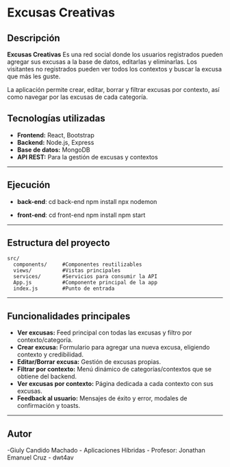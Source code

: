 # Excusas Creativas

## Descripción

**Excusas Creativas** Es una red social donde los usuarios registrados pueden agregar sus excusas a la base de datos, editarlas y eliminarlas. Los visitantes no registrados pueden ver todos los contextos y buscar la excusa que más les guste. 

La aplicación permite crear, editar, borrar y filtrar excusas por contexto, así como navegar por las excusas de cada categoría.

## Tecnologías utilizadas

- **Frontend:** React, Bootstrap
- **Backend:** Node.js, Express 
- **Base de datos:** MongoDB
- **API REST:** Para la gestión de excusas y contextos

---

## Ejecución

- **back-end**: 
    cd back-end
    npm install
    npx nodemon

- **front-end**:
    cd front-end
    npm install
    npm start

---

## Estructura del proyecto

```
src/
  components/     #Componentes reutilizables
  views/          #Vistas principales
  services/       #Servicios para consumir la API
  App.js          #Componente principal de la app
  index.js        #Punto de entrada
```

---

## Funcionalidades principales

- **Ver excusas:** Feed principal con todas las excusas y filtro por contexto/categoría.
- **Crear excusa:** Formulario para agregar una nueva excusa, eligiendo contexto y credibilidad.
- **Editar/Borrar excusa:** Gestión de excusas propias.
- **Filtrar por contexto:** Menú dinámico de categorías/contextos que se obtiene del backend.
- **Ver excusas por contexto:** Página dedicada a cada contexto con sus excusas.
- **Feedback al usuario:** Mensajes de éxito y error, modales de confirmación y toasts.
---

## Autor
-Giuly Candido Machado - Aplicaciones Híbridas - Profesor: Jonathan Emanuel Cruz - dwt4av

